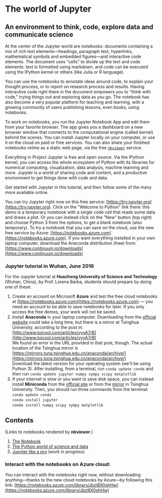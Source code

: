 # The world of Jupyter
## An environment to think, code, explore data and communicate science

At the center of the Jupyter world are *notebooks*: documents containing a mix of rich text elements—headings, paragraph text, hyperlinks, mathematical symbols and embedded figures—and interactive code elements. The document uses "cells" to divide up the text and code elements: text is formatted using markdown, and code can be executed using the IPython kernel or others (like Julia or R language).

You can use the notebooks to annotate ideas around code, to explain your thought process, or to report on research process and results. Having interactive code right there in the document empowers you to "think with code," trying things out and exploring data as you go. The notebook has also become a very popular platform for teaching and learning, with a growing community of users publishing lessons, even books, using notebooks.

To work on notebooks, you run the Jupyter Notebook App and edit them from your favorite browser. The app gives you a dashboard on a new browser window that connects to the computational engine (called kernel) behind the scenes. You can install Jupyter locally on your computer, or use it on the cloud on paid or free services. You can also share your finished notebooks online as a static web page, via the free [`nbviewer`](http://nbviewer.jupyter.org) service.

Everything in Project Jupyter is free and open source. Via the IPython kernel, you can access the whole ecosystem of Python with its libraries for numerical computing, visualization, data analysis, machine learning and more. Jupyter is a world of sharing code and content, and a productive environment to get things done with code and data.

Get started with Jupyter in this tutorial, and then follow some of the many more available online. 

You can try Jupyter right now on this free service: [https://try.jupyter.org](https://try.jupyter.org). Click on the "Welcome to Python" link there: this demo is a temporary notebook with a single code cell that reads some data and draws a plot. Or you can instead click on the "New" button (top right) and choose Python 3 from the options, to get a blank notebook (also temporary). To try a notebook that you can save on the cloud, use the new free service by Azure: [https://notebooks.azure.com](https://notebooks.azure.com). If you want everything installed in your own laptop computer, download the Anaconda distribution (free) from: [https://www.continuum.io/downloads](https://www.continuum.io/downloads)

### Jupyter tutorial in Wuhan, June 2016

For the Jupyter tutorial at **Huazhong University of Science and Technology** (Wuhan, China), by Prof. Lorena Barba, students should prepare by doing one of these:

1. Create an account on Microsoft **Azure** and test the free cloud notebooks at [https://notebooks.azure.com](https://notebooks.azure.com) — you need an account to be able to save notebooks for later. If you only access the free demos, your work will not be saved.
2. Install **Anaconda** in your laptop computer. Downloading from the [official website](https://www.continuum.io/downloads) could take a long time, but there is a mirror at Tsinghua University, according to the post in: [http://www.tuicool.com/articles/vyyA7rB](http://www.tuicool.com/articles/vyyA7rB)  
We found an error in the URL provided in that post, though. The actual location of the Tsinghua mirror is [https://mirrors.tuna.tsinghua.edu.cn/anaconda/archive/](https://mirrors.tuna.tsinghua.edu.cn/anaconda/archive/)  
Download the latest version for your operating system (we'll be using Python 3). 
After installing, from a terminal, run `conda update conda` and then run `conda update jupyter numpy sympy scipy matplotlib`
3. If your internet is slow or you want to save disk space, you can instead install **Miniconda** from the [official site](http://conda.pydata.org/miniconda.html) or from the [mirror](https://mirrors.tuna.tsinghua.edu.cn/anaconda/miniconda/) in Tsinghua University. Then, you should run three commands from the terminal:  
`conda update conda`  
`conda install jupyter`  
`conda install numpy scipy sympy matplotlib`

## Contents

(Links to notebooks rendered by **nbviewer**.)

1. [The Notebook](http://nbviewer.jupyter.org/github/barbagroup/jupyter-tutorial/blob/master/1--The%20Notebook.ipynb)
2. [The Python world of science and data](http://nbviewer.jupyter.org/github/barbagroup/jupyter-tutorial/blob/master/2--The%20Python%20world%20of%20science%20and%20data.ipynb)
3. [Jupyter like a pro](http://nbviewer.jupyter.org/github/barbagroup/jupyter-tutorial/blob/master/3--Jupyter%20like%20a%20pro.ipynb)
(work in progress)

### Interact with the notebooks on Azure cloud:

You can interact with the notebooks right now, without downloading anything—thanks to the new cloud notebooks by Azure—by following this link:
[https://notebooks.azure.com/library/Jbzl8X0qhHw](https://notebooks.azure.com/library/Jbzl8X0qhHw)